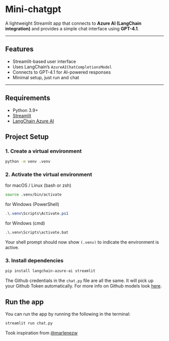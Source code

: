 # Mini-chatgpt
A lightweight Streamlit app that connects to **Azure AI (LangChain integration)** and provides a simple chat interface using **GPT-4.1**.

---

## Features
- Streamlit-based user interface
- Uses LangChain’s `AzureAIChatCompletionsModel`
- Connects to GPT-4.1 for AI-powered responses
- Minimal setup, just run and chat

---

## Requirements
- Python 3.9+
- [Streamlit](https://streamlit.io)
- [LangChain Azure AI](https://python.langchain.com/)


## Project Setup

### 1. Create a virtual environment

```bash
python -m venv .venv
```

### 2. Activate the virtual environment

for macOS / Linux (bash or zsh)

```bash
source .venv/bin/activate
```

for Windows (PowerShell)

```powershell
.\.venv\Scripts\Activate.ps1
```

for Windows (cmd)

```cmd
.\.venv\Scripts\activate.bat
```

Your shell prompt should now show `(.venv)` to indicate the environment is active.

### 3. Install dependencies

```bash
pip install langchain-azure-ai streamlit
```

The Github credentials in the `chat.py` file are all the same. It will pick up your Github Token automatically. For more info on Github models look [here](https://github.com/marketplace/models).

## Run the app
You can run the app by running the following in the terminal:

```bash
streamlit run chat.py
```
Took inspiration from [@marlenezw](https://github.com/marlenezw)
